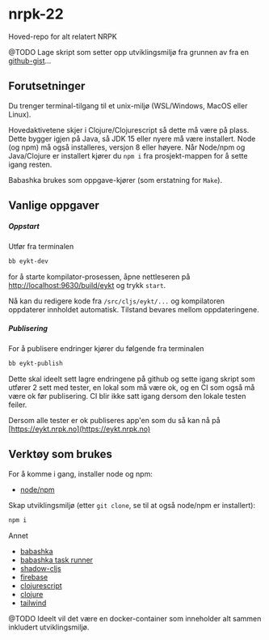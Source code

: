 # nrpk-22
Hoved-repo for alt relatert NRPK

@TODO Lage skript som setter opp utviklingsmiljø fra grunnen av fra en [github-gist]()...

## Forutsetninger

Du trenger terminal-tilgang til et unix-miljø (WSL/Windows, MacOS eller Linux). 

Hovedaktivetene skjer i Clojure/Clojurescript så dette må være på plass. Dette bygger igjen på Java, så JDK 15 eller nyere må være installert. Node (og npm) må også installeres, versjon 8 eller høyere. Når Node/npm og Java/Clojure er installert kjører du `npm i` fra prosjekt-mappen for å sette igang resten. 

Babashka brukes som oppgave-kjører (som erstatning for `Make`).

## Vanlige oppgaver

##### Oppstart

Utfør fra terminalen

```bash
bb eykt-dev
```

for å starte kompilator-prosessen, åpne nettleseren på [http://localhost:9630/build/eykt](http://localhost:9630) og trykk `start`. 

Nå kan du redigere kode fra `/src/cljs/eykt/...` og kompilatoren oppdaterer innholdet automatisk. Tilstand bevares mellom oppdateringene.

##### Publisering

For å publisere endringer kjører du følgende fra terminalen

```bash
bb eykt-publish
```

Dette skal ideelt sett lagre endringene på github og sette igang skript som utfører 2 sett med tester, en lokal som må være ok, og en CI som også må være ok før publisering. CI blir ikke satt igang dersom den lokale testen feiler.

Dersom alle tester er ok publiseres app'en som du så kan nå på [https://eykt.nrpk.no](https://eykt.nrpk.no) 


## Verktøy som brukes

For å komme i gang, installer node og npm:
- [node/npm](https://docs.npmjs.com/downloading-and-installing-node-js-and-npm)

Skap utviklingsmiljø (etter `git clone`, se til at også node/npm er installert):

```bash
npm i
```

Annet
- [babashka](https://book.babashka.org/)
- [babashka task runner](https://book.babashka.org/#tasks)
- [shadow-cljs](https://shadow-cljs.github.io/docs/UsersGuide.html)
- [firebase](https://firebase.google.com/)
- [clojurescript](https://clojurescript.org/)
- [clojure](https://clojure.org/)
- [tailwind](https://tailwindcss.com/)

@TODO Ideelt vil det være en docker-container som inneholder alt sammen inkludert utviklingsmiljø. 